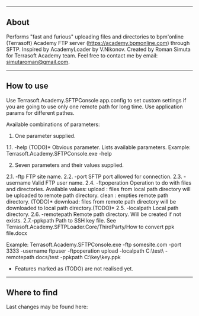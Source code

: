 ---------------
About
---------------

Performs "fast and furious" uploading files and directories to bpm'online (Terrasoft) Academy FTP server (https://academy.bpmonline.com) through SFTP.
Inspired by AcademyLoader by V.Nikonov.
Created by Roman Simuta for Terrasoft Academy team.
Feel free to contact me by email: simutaroman@gmail.com.

---------------
How to use
---------------

Use Terrasoft.Academy.SFTPConsole app.config to set custom settings if you are going to use only one remote path for long time. 
Use application params for different pathes.

Available combinations of parameters:

1. One parameter supplied.

1.1. -help (TODO)* Obvious parameter. Lists available parameters.
  Example:
	Terrasoft.Academy.SFTPConsole.exe -help

2. Seven parameters and their values supplied.

2.1. -ftp
	FTP site name.
2.2. -port
	SFTP port allowed for connection.
2.3. -username
	Valid FTP user name.
2.4. -ftpoperation
	Operation to do with files and directories. Available values:
	upload : files from local path directory will be uploaded to remote path directory.
	clean : empties remote path directory. (TODO)*
	download: files from remote path directory will be downloaded to local path directory.(TODO)*
2.5. -localpath
	Local path directory.
2.6. -remotepath
	Remote path directory. Will be created if not exists.
2.7.-ppkpath
	Path to SSH key file. See Terrasoft.Academy.SFTPLoader.Core/ThirdParty/How to convert ppk file.docx

Example:
	Terrasoft.Academy.SFTPConsole.exe -ftp somesite.com -port 3333 -username ftpuser -ftpoperation upload -localpath C:\test\ -remotepath docs/test -ppkpath C:\key\key.ppk


* Features marked as (TODO) are not realised yet.


---------------
Where to find
---------------
Last changes may be found here:


